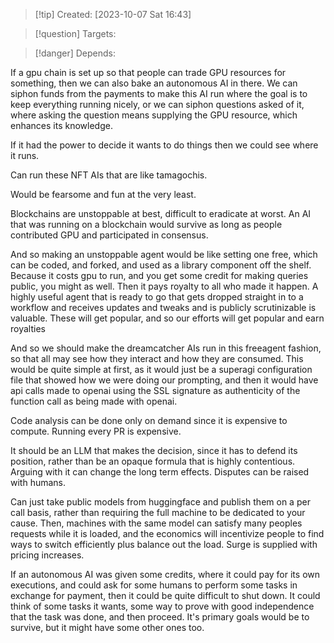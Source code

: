 
>[!tip] Created: [2023-10-07 Sat 16:43]

>[!question] Targets: 

>[!danger] Depends: 

If a gpu chain is set up so that people can trade GPU resources for something, then we can also bake an autonomous AI in there.  We can siphon funds from the payments to make this AI run where the goal is to keep everything running nicely, or we can siphon questions asked of it, where asking the question means supplying the GPU resource, which enhances its knowledge.

If it had the power to decide it wants to do things then we could see where it runs.

Can run these NFT AIs that are like tamagochis.

Would be fearsome and fun at the very least.

Blockchains are unstoppable at best, difficult to eradicate at worst.  An  AI that was running on a blockchain would survive as long as people contributed GPU and participated in consensus.

And so making an unstoppable agent would be like setting one free, which can be coded, and forked, and used as a library component off the shelf.  Because it costs gpu to run, and you get some credit for making queries public, you might as well.  Then it pays royalty to all who made it happen.  A highly useful agent that is ready to go that gets dropped straight in to a workflow and receives updates and tweaks and is publicly scrutinizable is valuable.  These will get popular, and so our efforts will get popular and earn royalties

And so we should make the dreamcatcher AIs run in this freeagent fashion, so that all may see how they interact and how they are consumed.  This would be quite simple at first, as it would just be a superagi configuration file that showed how we were doing our prompting, and then it would have api calls made to openai using the SSL signature as authenticity of the function call as being made with openai.

Code analysis can be done only on demand since it is expensive to compute.  Running every PR is expensive.

It should be an LLM that makes the decision, since it has to defend its position, rather than be an opaque formula that is highly contentious.  Arguing with it can change the long term effects.
Disputes can be raised with humans.

Can just take public models from huggingface and publish them on a per call basis, rather than requiring the full machine to be dedicated to your cause.  Then, machines with the same model can satisfy many peoples requests while it is loaded, and the economics will incentivize people to find ways to switch efficiently plus balance out the load.  Surge is supplied with pricing increases.

If an autonomous AI was given some credits, where it could pay for its own executions, and could ask for some humans to perform some tasks in exchange for payment, then it could be quite difficult to shut down.  It could think of some tasks it wants, some way to prove with good independence that the task was done, and then proceed.  It's primary goals would be to survive, but it might have some other ones too.

